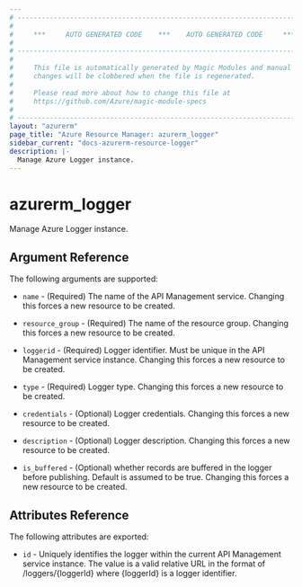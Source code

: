 ```yaml
---
# ----------------------------------------------------------------------------
#
#     ***     AUTO GENERATED CODE    ***    AUTO GENERATED CODE     ***
#
# ----------------------------------------------------------------------------
#
#     This file is automatically generated by Magic Modules and manual
#     changes will be clobbered when the file is regenerated.
#
#     Please read more about how to change this file at
#     https://github.com/Azure/magic-module-specs
#
# ----------------------------------------------------------------------------
layout: "azurerm"
page_title: "Azure Resource Manager: azurerm_logger"
sidebar_current: "docs-azurerm-resource-logger"
description: |-
  Manage Azure Logger instance.
---
```


# azurerm_logger

Manage Azure Logger instance.


## Argument Reference

The following arguments are supported:

* `name` - (Required) The name of the API Management service. Changing this forces a new resource to be created.

* `resource_group` - (Required) The name of the resource group. Changing this forces a new resource to be created.

* `loggerid` - (Required) Logger identifier. Must be unique in the API Management service instance. Changing this forces a new resource to be created.

* `type` - (Required) Logger type. Changing this forces a new resource to be created.

* `credentials` - (Optional) Logger credentials. Changing this forces a new resource to be created.

* `description` - (Optional) Logger description. Changing this forces a new resource to be created.

* `is_buffered` - (Optional) whether records are buffered in the logger before publishing. Default is assumed to be true. Changing this forces a new resource to be created.

## Attributes Reference

The following attributes are exported:

* `id` - Uniquely identifies the logger within the current API Management service instance. The value is a valid relative URL in the format of /loggers/{loggerId} where {loggerId} is a logger identifier.
